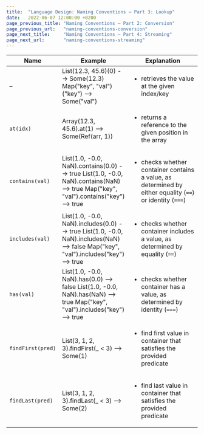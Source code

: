 ```yaml
---
title:  "Language Design: Naming Conventions – Part 3: Lookup"
date:   2022-06-07 12:00:00 +0200
page_previous_title: "Naming Conventions – Part 2: Conversion"
page_previous_url:   "naming-conventions-conversion"
page_next_title:     "Naming Conventions – Part 4: Streaming"
page_next_url:       "naming-conventions-streaming"
---
```


<table class="table-medium">
  <thead>
    <tr>
      <th style="width: 18%">Name</th>
      <th style="width: 34%">Example</th>
      <th>Explanation</th>
    </tr>
  </thead>
  <tbody>
    <tr>
      <td>–</td>
      <td class="code">List(12.3, 45.6)(0)
<span class="result">--> Some(12.3)</span>
Map("key", "val")("key")
<span class="result">--> Some("val")</span></td>
      <td>
        <ul>
          <li>retrieves the value at the given index/key</li>
        </ul>
      </td>
    </tr>
    <tr>
      <td><code>at(idx)</code></td>
      <td class="code">Array(12.3, 45.6).at(1)
<span class="result">--> Some(Ref(arr, 1))</span></td>
      <td>
        <ul>
          <li>returns a reference to the given position in the array</li>
        </ul>
      </td>
    </tr>
    <tr>
      <td><code>contains(val)</code></td>
      <td class="code">List(1.0, -0.0, NaN).contains(0.0)
<span class="result">--> true</span>
List(1.0, -0.0, NaN).contains(NaN)
<span class="result">--> true</span>
Map("key", "val").contains("key")
<span class="result">--> true</span>
</td>
      <td>
        <ul>
          <li>checks whether container contains a value, as determined by either equality (<code>==</code>) or identity (<code>===</code>)</li>
        </ul>
      </td>
    </tr>
    <tr>
      <td><code>includes(val)</code></td>
      <td class="code">List(1.0, -0.0, NaN).includes(0.0)
<span class="result">--> true</span>
List(1.0, -0.0, NaN).includes(NaN)
<span class="result">--> false</span>
Map("key", "val").includes("key")
<span class="result">--> true</span></td>
      <td>
        <ul>
          <li>checks whether container includes a value, as determined by equality (<code>==</code>)</li>
        </ul>
      </td>
    </tr>
    <tr>
      <td><code>has(val)</code></td>
      <td class="code">List(1.0, -0.0, NaN).has(0.0)
<span class="result">--> false</span>
List(1.0, -0.0, NaN).has(NaN)
<span class="result">--> true</span>
Map("key", "val").includes("key")
<span class="result">--> true</span></td>
      <td>
        <ul>
          <li>checks whether container has a value, as determined by identity (<code>===</code>)</li>
        </ul>
      </td>
    </tr>
    <tr>
      <td><code>findFirst(pred)</code></td>
      <td class="code">List(3, 1, 2, 3).findFirst(_ < 3)
<span class="result">--> Some(1)</span></td>
      <td>
        <ul>
          <li>find first value in container that satisfies the provided predicate</li>
        </ul>
      </td>
    </tr>
    <tr>
      <td><code>findLast(pred)</code></td>
      <td class="code">List(3, 1, 2, 3).findLast(_ < 3)
<span class="result">--> Some(2)</span></td>
      <td>
        <ul>
          <li>find last value in container that satisfies the provided predicate</li>
        </ul>
      </td>
    </tr>
  </tbody>
</table>
